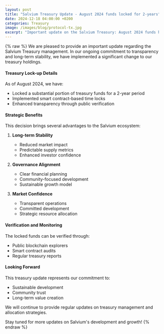 ```yaml
---
layout: post
title: "Salvium Treasury Update - August 2024 funds locked for 2-years"
date: 2024-12-18 04:00:00 +0200
categories: Treasury
image: /images/blog/protocol-tx.jpg
excerpt: "Important update on the Salvium Treasury: August 2024 funds have been locked for a 2-year period, demonstrating our long-term commitment."
---
```


{% raw %}
We are pleased to provide an important update regarding the Salvium Treasury management. In our ongoing commitment to transparency and long-term stability, we have implemented a significant change to our treasury holdings.

#### **Treasury Lock-up Details**

As of August 2024, we have:
- Locked a substantial portion of treasury funds for a 2-year period
- Implemented smart contract-based time locks
- Enhanced transparency through public verification

#### **Strategic Benefits**

This decision brings several advantages to the Salvium ecosystem:

1. **Long-term Stability**
   - Reduced market impact
   - Predictable supply metrics
   - Enhanced investor confidence

2. **Governance Alignment**
   - Clear financial planning
   - Community-focused development
   - Sustainable growth model

3. **Market Confidence**
   - Transparent operations
   - Committed development
   - Strategic resource allocation

#### **Verification and Monitoring**

The locked funds can be verified through:
- Public blockchain explorers
- Smart contract audits
- Regular treasury reports

#### **Looking Forward**

This treasury update represents our commitment to:
- Sustainable development
- Community trust
- Long-term value creation

We will continue to provide regular updates on treasury management and allocation strategies.

Stay tuned for more updates on Salvium's development and growth!
{% endraw %}

